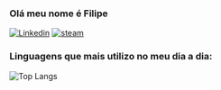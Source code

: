 ### Olá meu nome é Filipe

[![Linkedin](https://img.shields.io/badge/LinkedIn-0077B5?style=for-the-badge&logo=linkedin&logoColor=white)](https://www.linkedin.com/in/filipe-roviero-ronca-5219962ba/)
[![steam](https://img.shields.io/badge/Steam-000000?style=for-the-badge&logo=steam&logoColor=white)](https://steamcommunity.com/id/ocenam/)

### Linguagens que mais utilizo no meu dia a dia:

![Top Langs](https://github-readme-stats.vercel.app/api/top-langs/?username=FilipeRoviero&hide_progress=true)

